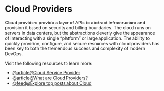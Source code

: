 # Cloud Providers

Cloud providers provide a layer of APIs to abstract infrastructure and provision it based on security and billing boundaries. The cloud runs on servers in data centers, but the abstractions cleverly give the appearance of interacting with a single “platform” or large application. The ability to quickly provision, configure, and secure resources with cloud providers has been key to both the tremendous success and complexity of modern DevOps.

Visit the following resources to learn more:

- [@article@Cloud Service Provider](https://www.techtarget.com/searchitchannel/definition/cloud-service-provider-cloud-provider)
- [@article@What are Cloud Providers?](https://www.redhat.com/en/topics/cloud-computing/what-are-cloud-providers)
- [@feed@Explore top posts about Cloud](https://app.daily.dev/tags/cloud?ref=roadmapsh)